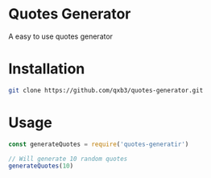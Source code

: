 # Quotes Generator

A easy to use quotes generator

# Installation
```bash
git clone https://github.com/qxb3/quotes-generator.git
```

# Usage
```js
const generateQuotes = require('quotes-generatir')

// Will generate 10 random quotes
generateQuotes(10)
```
